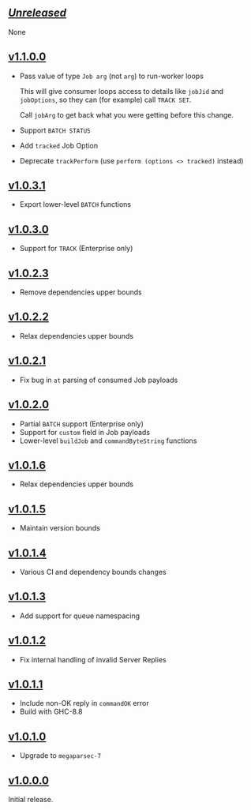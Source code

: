 ## [*Unreleased*](https://github.com/frontrowed/faktory_worker_haskell/compare/v1.1.0.0...main)

None

## [v1.1.0.0](https://github.com/frontrowed/faktory_worker_haskell/compare/v1.0.3.1...v1.1.0.0)

- Pass value of type `Job arg` (not `arg`) to run-worker loops

  This will give consumer loops access to details like `jobJid` and
  `jobOptions`, so they can (for example) call `TRACK SET`.

  Call `jobArg` to get back what you were getting before this change.

- Support `BATCH STATUS`
- Add `tracked` Job Option
- Deprecate `trackPerform` (use `perform (options <> tracked)` instead)

## [v1.0.3.1](https://github.com/frontrowed/faktory_worker_haskell/compare/v1.0.3.0...v1.0.3.1)

- Export lower-level `BATCH` functions

## [v1.0.3.0](https://github.com/frontrowed/faktory_worker_haskell/compare/v1.0.2.3...v1.0.3.0)

- Support for `TRACK` (Enterprise only)

## [v1.0.2.3](https://github.com/frontrowed/faktory_worker_haskell/compare/v1.0.2.2...v1.0.2.3)

- Remove dependencies upper bounds

## [v1.0.2.2](https://github.com/frontrowed/faktory_worker_haskell/compare/v1.0.2.1...v1.0.2.2)

- Relax dependencies upper bounds

## [v1.0.2.1](https://github.com/frontrowed/faktory_worker_haskell/compare/v1.0.2.0...v1.0.2.1)

- Fix bug in `at` parsing of consumed Job payloads

## [v1.0.2.0](https://github.com/frontrowed/faktory_worker_haskell/compare/v1.0.1.6...v1.0.2.0)

- Partial `BATCH` support (Enterprise only)
- Support for `custom` field in Job payloads
- Lower-level `buildJob` and `commandByteString` functions

## [v1.0.1.6](https://github.com/frontrowed/faktory_worker_haskell/compare/v1.0.1.5...v1.0.1.6)

- Relax dependencies upper bounds

## [v1.0.1.5](https://github.com/frontrowed/faktory_worker_haskell/compare/v1.0.1.4...v1.0.1.5)

- Maintain version bounds

## [v1.0.1.4](https://github.com/frontrowed/faktory_worker_haskell/compare/v1.0.1.3...v1.0.1.4)

- Various CI and dependency bounds changes

## [v1.0.1.3](https://github.com/frontrowed/faktory_worker_haskell/compare/v1.0.1.2...v1.0.1.3)

- Add support for queue namespacing

## [v1.0.1.2](https://github.com/frontrowed/faktory_worker_haskell/compare/v1.0.1.1...v1.0.1.2)

- Fix internal handling of invalid Server Replies

## [v1.0.1.1](https://github.com/frontrowed/faktory_worker_haskell/compare/v1.0.1.0...v1.0.1.1)

- Include non-OK reply in `commandOK` error
- Build with GHC-8.8

## [v1.0.1.0](https://github.com/frontrowed/faktory_worker_haskell/compare/v1.0.0.0...v1.0.1.0)

- Upgrade to `megaparsec-7`

## [v1.0.0.0](https://github.com/frontrowed/faktory_worker_haskell/tree/v1.0.0.0)

Initial release.
